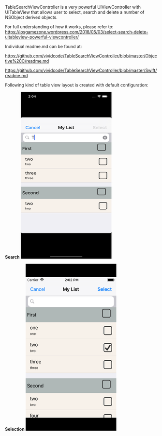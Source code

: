 TableSearchViewController is a very powerful UIViewController with UITableView that allows user to select, search and delete a number of NSObject derived objects.

For full understanding of how it works, please refer to:
https://iosgamezone.wordpress.com/2018/05/03/select-search-delete-uitableview-powerful-viewcontroller/

Individual readme.md can be found at:

https://github.com/vividcode/TableSearchViewController/blob/master/Objective%20C/readme.md

https://github.com/vividcode/TableSearchViewController/blob/master/Swift/readme.md

Following kind of table view layout is created with default configuration:



<p align="left">
  <strong>Search</strong>
  <img src="https://github.com/vividcode/TableSearchViewController/blob/master/Screenshots/Search.png" width="300" height="550" title="Search">
  <br>
 </p>
 <p align="left">
    <strong>Selection</strong>
  <img src="https://github.com/vividcode/TableSearchViewController/blob/master/Screenshots/selection.png" width="300" height="550" alt="Select">
    <br>
 </p>

